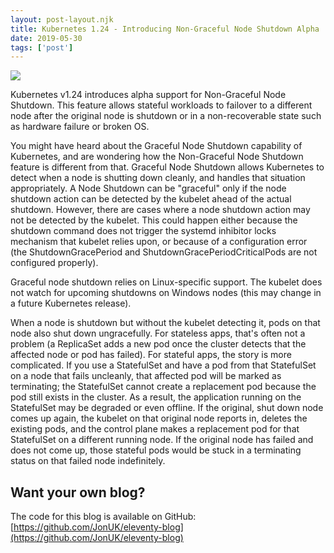 ```yaml
---
layout: post-layout.njk
title: Kubernetes 1.24 - Introducing Non-Graceful Node Shutdown Alpha
date: 2019-05-30
tags: ['post']
---
```

<img src="{{ '/img/kubernetes.png' | url }}" />

<!-- Excerpt Start -->

Kubernetes v1.24 introduces alpha support for Non-Graceful Node Shutdown. This feature allows stateful workloads to failover to a different node after the original node is shutdown or in a non-recoverable state such as hardware failure or broken OS.

<!-- Excerpt End -->
 
You might have heard about the Graceful Node Shutdown capability of Kubernetes, and are wondering how the Non-Graceful Node Shutdown feature is different from that. Graceful Node Shutdown allows Kubernetes to detect when a node is shutting down cleanly, and handles that situation appropriately. A Node Shutdown can be "graceful" only if the node shutdown action can be detected by the kubelet ahead of the actual shutdown. However, there are cases where a node shutdown action may not be detected by the kubelet. This could happen either because the shutdown command does not trigger the systemd inhibitor locks mechanism that kubelet relies upon, or because of a configuration error (the ShutdownGracePeriod and ShutdownGracePeriodCriticalPods are not configured properly).

Graceful node shutdown relies on Linux-specific support. The kubelet does not watch for upcoming shutdowns on Windows nodes (this may change in a future Kubernetes release).

When a node is shutdown but without the kubelet detecting it, pods on that node also shut down ungracefully. For stateless apps, that's often not a problem (a ReplicaSet adds a new pod once the cluster detects that the affected node or pod has failed). For stateful apps, the story is more complicated. If you use a StatefulSet and have a pod from that StatefulSet on a node that fails uncleanly, that affected pod will be marked as terminating; the StatefulSet cannot create a replacement pod because the pod still exists in the cluster. As a result, the application running on the StatefulSet may be degraded or even offline. If the original, shut down node comes up again, the kubelet on that original node reports in, deletes the existing pods, and the control plane makes a replacement pod for that StatefulSet on a different running node. If the original node has failed and does not come up, those stateful pods would be stuck in a terminating status on that failed node indefinitely.


## Want your own blog?
The code for this blog is available on GitHub:
[https://github.com/JonUK/eleventy-blog](https://github.com/JonUK/eleventy-blog)
